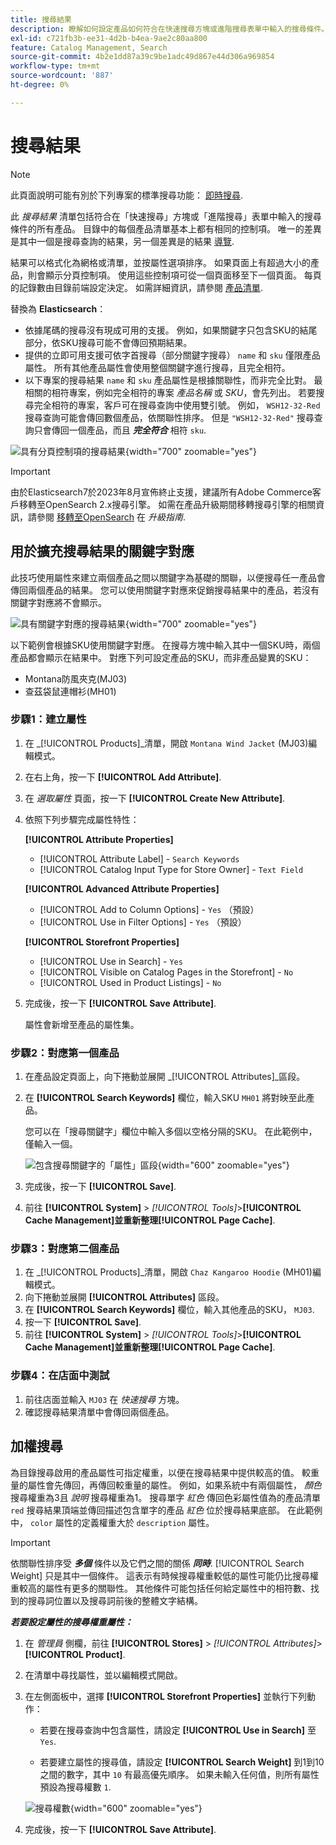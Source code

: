 ```yaml
---
title: 搜尋結果
description: 瞭解如何設定產品如何符合在快速搜尋方塊或進階搜尋表單中輸入的搜尋條件。
exl-id: c721fb3b-ee31-4d2b-b4ea-9ae2c80aa800
feature: Catalog Management, Search
source-git-commit: 4b2e1dd87a39c9be1adc49d867e44d306a969854
workflow-type: tm+mt
source-wordcount: '887'
ht-degree: 0%

---
```


# 搜尋結果

>[!NOTE]
>
>此頁面說明可能有別於下列專案的標準搜尋功能： [即時搜尋](https://experienceleague.adobe.com/docs/commerce-merchant-services/live-search/overview.html).

此 _搜尋結果_ 清單包括符合在「快速搜尋」方塊或「進階搜尋」表單中輸入的搜尋條件的所有產品。 目錄中的每個產品清單基本上都有相同的控制項。 唯一的差異是其中一個是搜尋查詢的結果，另一個差異是的結果 [導覽](navigation.md).

結果可以格式化為網格或清單，並按屬性選項排序。 如果頁面上有超過大小的產品，則會顯示分頁控制項。 使用這些控制項可從一個頁面移至下一個頁面。 每頁的記錄數由目錄前端設定決定。 如需詳細資訊，請參閱 [產品清單](navigation-product-listings.md).

替換為 **Elasticsearch**：

- 依據尾碼的搜尋沒有現成可用的支援。 例如，如果關鍵字只包含SKU的結尾部分，依SKU搜尋可能不會傳回預期結果。
- 提供的立即可用支援可依字首搜尋（部分關鍵字搜尋） `name` 和 `sku` 僅限產品屬性。 所有其他產品屬性會使用整個關鍵字進行搜尋，且完全相符。
- 以下專案的搜尋結果 `name` 和 `sku` 產品屬性是根據關聯性，而非完全比對。 最相關的相符專案，例如完全相符的專案 _產品名稱_ 或 _SKU_，會先列出。 若要搜尋完全相符的專案，客戶可在搜尋查詢中使用雙引號。 例如， `WSH12-32-Red` 搜尋查詢可能會傳回數個產品，依關聯性排序。 但是 `"WSH12-32-Red"` 搜尋查詢只會傳回一個產品，而且 **_完全符合_** 相符 `sku`.

![具有分頁控制項的搜尋結果](./assets/storefront-search-results-shorts.png){width="700" zoomable="yes"}

>[!IMPORTANT]
>
>由於Elasticsearch7於2023年8月宣佈終止支援，建議所有Adobe Commerce客戶移轉至OpenSearch 2.x搜尋引擎。 如需在產品升級期間移轉搜尋引擎的相關資訊，請參閱 [移轉至OpenSearch](https://experienceleague.adobe.com/docs/commerce-operations/upgrade-guide/prepare/opensearch-migration.html) 在 _升級指南_.

## 用於擴充搜尋結果的關鍵字對應

此技巧使用屬性來建立兩個產品之間以關鍵字為基礎的關聯，以便搜尋任一產品會傳回兩個產品的結果。 您可以使用關鍵字對應來促銷搜尋結果中的產品，若沒有關鍵字對應將不會顯示。

![具有關鍵字對應的搜尋結果](./assets/storefront-search-results-extended.png){width="700" zoomable="yes"}

以下範例會根據SKU使用關鍵字對應。 在搜尋方塊中輸入其中一個SKU時，兩個產品都會顯示在結果中。 對應下列可設定產品的SKU，而非產品變異的SKU：

- Montana防風夾克(MJ03)
- 查茲袋鼠連帽衫(MH01)

### 步驟1：建立屬性

1. 在 _[!UICONTROL Products]_清單，開啟 `Montana Wind Jacket` (MJ03)編輯模式。
1. 在右上角，按一下 **[!UICONTROL Add Attribute]**.
1. 在 _選取屬性_ 頁面，按一下 **[!UICONTROL Create New Attribute]**.
1. 依照下列步驟完成屬性特性：

   **[!UICONTROL Attribute Properties]**

   - [!UICONTROL Attribute Label]  - `Search Keywords`
   - [!UICONTROL Catalog Input Type for Store Owner] - `Text Field`

   **[!UICONTROL Advanced Attribute Properties]**

   - [!UICONTROL Add to Column Options] - `Yes` （預設）
   - [!UICONTROL Use in Filter Options] - `Yes` （預設）

   **[!UICONTROL Storefront Properties]**

   - [!UICONTROL Use in Search] - `Yes`
   - [!UICONTROL Visible on Catalog Pages in the Storefront] - `No`
   - [!UICONTROL Used in Product Listings] - `No`

1. 完成後，按一下 **[!UICONTROL Save Attribute]**.

   屬性會新增至產品的屬性集。

### 步驟2：對應第一個產品

1. 在產品設定頁面上，向下捲動並展開 _[!UICONTROL Attributes]_區段。
1. 在 **[!UICONTROL Search Keywords]** 欄位，輸入SKU `MH01` 將對映至此產品。

   您可以在「搜尋關鍵字」欄位中輸入多個以空格分隔的SKU。 在此範例中，僅輸入一個。

   ![包含搜尋關鍵字的「屬性」區段](./assets/search-keywords-attribute.png){width="600" zoomable="yes"}

1. 完成後，按一下 **[!UICONTROL Save]**.
1. 前往 **[!UICONTROL System]** > _[!UICONTROL Tools]_>**[!UICONTROL Cache Management]**並重新整理&#x200B;**[!UICONTROL Page Cache]**.

### 步驟3：對應第二個產品

1. 在 _[!UICONTROL Products]_清單，開啟 `Chaz Kangaroo Hoodie` (MH01)編輯模式。
1. 向下捲動並展開 **[!UICONTROL Attributes]** 區段。
1. 在 **[!UICONTROL Search Keywords]** 欄位，輸入其他產品的SKU， `MJ03`.
1. 按一下 **[!UICONTROL Save]**.
1. 前往 **[!UICONTROL System]** > _[!UICONTROL Tools]_>**[!UICONTROL Cache Management]**並重新整理&#x200B;**[!UICONTROL Page Cache]**.

### 步驟4：在店面中測試

1. 前往店面並輸入 `MJ03` 在 _快速搜尋_ 方塊。
1. 確認搜尋結果清單中會傳回兩個產品。

## 加權搜尋

為目錄搜尋啟用的產品屬性可指定權重，以便在搜尋結果中提供較高的值。 較重量的屬性會先傳回，再傳回較重量的屬性。 例如，如果系統中有兩個屬性， _顏色_ 搜尋權重為3且 _說明_ 搜尋權重為1。 搜尋單字 _紅色_ 傳回色彩屬性值為的產品清單 `red` 搜尋結果頂端並傳回描述包含單字的產品 _紅色_ 位於搜尋結果底部。 在此範例中， `color` 屬性的定義權重大於 `description` 屬性。

>[!IMPORTANT]
>
>依關聯性排序受 **_多個_** 條件以及它們之間的關係 **_同時_**. [!UICONTROL Search Weight] 只是其中一個條件。 這表示有時候搜尋權重較低的屬性可能仍比搜尋權重較高的屬性有更多的關聯性。 其他條件可能包括任何給定屬性中的相符數、找到的搜尋詞位置以及搜尋詞前後的整體文字結構。

**_若要設定屬性的搜尋權重屬性：_**

1. 在 _管理員_ 側欄，前往 **[!UICONTROL Stores]** > _[!UICONTROL Attributes]_>**[!UICONTROL Product]**.

1. 在清單中尋找屬性，並以編輯模式開啟。

1. 在左側面板中，選擇 **[!UICONTROL Storefront Properties]** 並執行下列動作：

   - 若要在搜尋查詢中包含屬性，請設定 **[!UICONTROL Use in Search]** 至 `Yes`.

   - 若要建立屬性的搜尋值，請設定 **[!UICONTROL Search Weight]** 到1到10之間的數字，其中 `10` 有最高優先順序。 如果未輸入任何值，則所有屬性預設為搜尋權數 `1`.

   ![搜尋權數](./assets/search-weight.png){width="600" zoomable="yes"}

1. 完成後，按一下 **[!UICONTROL Save Attribute]**.
